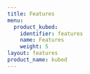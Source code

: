 ```yaml
---
title: Features
menu:
  product_kubed:
    identifier: features
    name: Features
    weight: 5
layout: features
product_name: kubed
---
```

